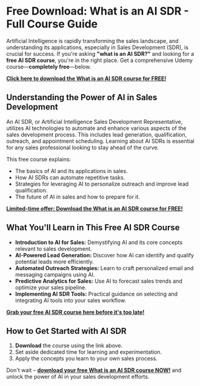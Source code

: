 # Free Download: What is an AI SDR - Full Course Guide

Artificial Intelligence is rapidly transforming the sales landscape, and understanding its applications, especially in Sales Development (SDR), is crucial for success. If you're asking **"what is an AI SDR?"** and looking for a **free AI SDR course**, you're in the right place. Get a comprehensive Udemy course—**completely free**—below.

[**Click here to download the What is an AI SDR course for FREE!**](https://udemywork.com/what-is-an-ai-sdr)

## Understanding the Power of AI in Sales Development

An AI SDR, or Artificial Intelligence Sales Development Representative, utilizes AI technologies to automate and enhance various aspects of the sales development process. This includes lead generation, qualification, outreach, and appointment scheduling. Learning about AI SDRs is essential for any sales professional looking to stay ahead of the curve.

This free course explains:
*   The basics of AI and its applications in sales.
*   How AI SDRs can automate repetitive tasks.
*   Strategies for leveraging AI to personalize outreach and improve lead qualification.
*   The future of AI in sales and how to prepare for it.

[**Limited-time offer: Download the What is an AI SDR course for FREE!**](https://udemywork.com/what-is-an-ai-sdr)

## What You'll Learn in This Free AI SDR Course

*   **Introduction to AI for Sales:** Demystifying AI and its core concepts relevant to sales development.
*   **AI-Powered Lead Generation:** Discover how AI can identify and qualify potential leads more efficiently.
*   **Automated Outreach Strategies:** Learn to craft personalized email and messaging campaigns using AI.
*   **Predictive Analytics for Sales:** Use AI to forecast sales trends and optimize your sales pipeline.
*   **Implementing AI SDR Tools:** Practical guidance on selecting and integrating AI tools into your sales workflow.

[**Grab your free AI SDR course here before it's too late!**](https://udemywork.com/what-is-an-ai-sdr)

## How to Get Started with AI SDR

1.  **Download** the course using the link above.
2.  Set aside dedicated time for learning and experimentation.
3.  Apply the concepts you learn to your own sales process.

Don't wait – **[download your free What is an AI SDR course NOW!](https://udemywork.com/what-is-an-ai-sdr)** and unlock the power of AI in your sales development efforts.
